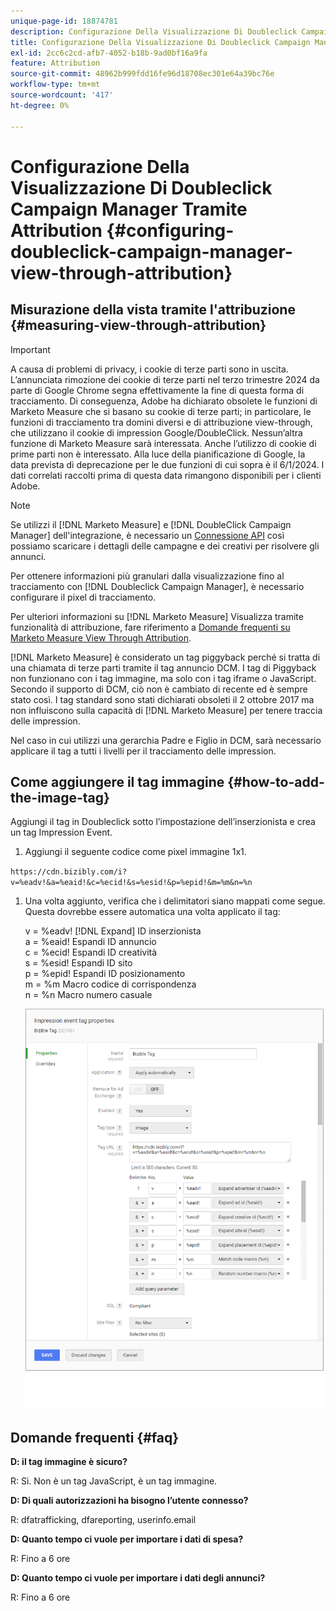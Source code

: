 ```yaml
---
unique-page-id: 18874781
description: Configurazione Della Visualizzazione Di Doubleclick Campaign Manager Tramite Attribution - [!DNL Marketo Measure]
title: Configurazione Della Visualizzazione Di Doubleclick Campaign Manager Tramite Attribution
exl-id: 2cc6c2cd-afb7-4052-b18b-9ad0bf16a9fa
feature: Attribution
source-git-commit: 48962b999fdd16fe96d18708ec301e64a39bc76e
workflow-type: tm+mt
source-wordcount: '417'
ht-degree: 0%

---
```


# Configurazione Della Visualizzazione Di Doubleclick Campaign Manager Tramite Attribution {#configuring-doubleclick-campaign-manager-view-through-attribution}

## Misurazione della vista tramite l&#39;attribuzione {#measuring-view-through-attribution}

>[!IMPORTANT]
>
>A causa di problemi di privacy, i cookie di terze parti sono in uscita. L’annunciata rimozione dei cookie di terze parti nel terzo trimestre 2024 da parte di Google Chrome segna effettivamente la fine di questa forma di tracciamento. Di conseguenza, Adobe ha dichiarato obsolete le funzioni di Marketo Measure che si basano su cookie di terze parti; in particolare, le funzioni di tracciamento tra domini diversi e di attribuzione view-through, che utilizzano il cookie di impression Google/DoubleClick. Nessun’altra funzione di Marketo Measure sarà interessata. Anche l’utilizzo di cookie di prime parti non è interessato. Alla luce della pianificazione di Google, la data prevista di deprecazione per le due funzioni di cui sopra è il 6/1/2024. I dati correlati raccolti prima di questa data rimangono disponibili per i clienti Adobe.

>[!NOTE]
>
>Se utilizzi il [!DNL Marketo Measure] e [!DNL DoubleClick Campaign Manager] dell&#39;integrazione, è necessario un [Connessione API](/help/api-connections/utilizing-marketo-measures-api-connections/integrated-ad-platforms.md#how-to-connect-ad-platforms) così possiamo scaricare i dettagli delle campagne e dei creativi per risolvere gli annunci.

Per ottenere informazioni più granulari dalla visualizzazione fino al tracciamento con [!DNL Doubleclick Campaign Manager], è necessario configurare il pixel di tracciamento.

Per ulteriori informazioni su [!DNL Marketo Measure] Visualizza tramite funzionalità di attribuzione, fare riferimento a [Domande frequenti su Marketo Measure View Through Attribution](/help/advanced-marketo-measure-features/view-through-attribution/marketo-measure-view-through-attribution-faq.md).

[!DNL Marketo Measure] è considerato un tag piggyback perché si tratta di una chiamata di terze parti tramite il tag annuncio DCM. I tag di Piggyback non funzionano con i tag immagine, ma solo con i tag iframe o JavaScript. Secondo il supporto di DCM, ciò non è cambiato di recente ed è sempre stato così. I tag standard sono stati dichiarati obsoleti il 2 ottobre 2017 ma non influiscono sulla capacità di [!DNL Marketo Measure] per tenere traccia delle impression.

Nel caso in cui utilizzi una gerarchia Padre e Figlio in DCM, sarà necessario applicare il tag a tutti i livelli per il tracciamento delle impression.

## Come aggiungere il tag immagine {#how-to-add-the-image-tag}

Aggiungi il tag in Doubleclick sotto l’impostazione dell’inserzionista e crea un tag Impression Event.

1. Aggiungi il seguente codice come pixel immagine 1x1.

`https://cdn.bizibly.com/i?v=%eadv!&a=%eaid!&c=%ecid!&s=%esid!&p=%epid!&m=%m&n=%n`

1. Una volta aggiunto, verifica che i delimitatori siano mappati come segue. Questa dovrebbe essere automatica una volta applicato il tag:

   v = %eadv! [!DNL Expand] ID inserzionista\
   a = %eaid! Espandi ID annuncio\
   c = %ecid! Espandi ID creatività\
   s = %esid! Espandi ID sito\
   p = %epid! Espandi ID posizionamento\
   m = %m Macro codice di corrispondenza\
   n = %n Macro numero casuale

   ![](assets/1.png)

## Domande frequenti {#faq}

**D: il tag immagine è sicuro?**

R: Sì. Non è un tag JavaScript, è un tag immagine.

**D: Di quali autorizzazioni ha bisogno l’utente connesso?**

R: dfatrafficking, dfareporting, userinfo.email

**D: Quanto tempo ci vuole per importare i dati di spesa?**

R: Fino a 6 ore

**D: Quanto tempo ci vuole per importare i dati degli annunci?**

R: Fino a 6 ore

